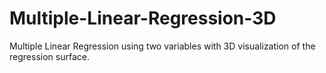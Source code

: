 # Multiple-Linear-Regression-3D
Multiple Linear Regression using two variables with 3D visualization of the regression surface.
